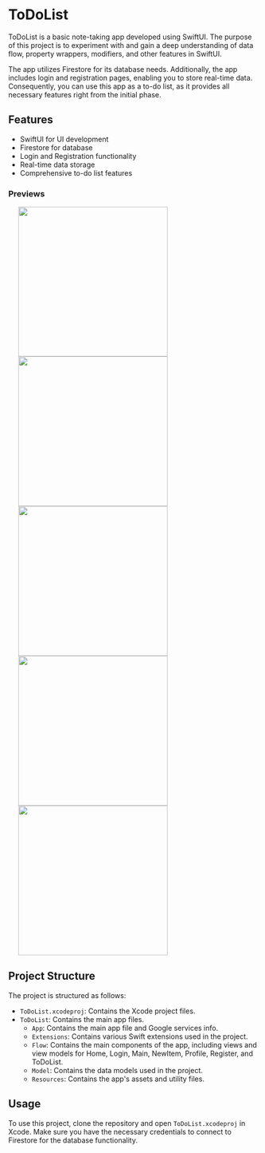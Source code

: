 # ToDoList

ToDoList is a basic note-taking app developed using SwiftUI. The purpose of this project is to experiment with and gain a deep understanding of data flow, property wrappers, modifiers, and other features in SwiftUI. 

The app utilizes Firestore for its database needs. Additionally, the app includes login and registration pages, enabling you to store real-time data. Consequently, you can use this app as a to-do list, as it provides all necessary features right from the initial phase.

## Features

- SwiftUI for UI development
- Firestore for database
- Login and Registration functionality
- Real-time data storage
- Comprehensive to-do list features

### Previews
<p float="left">
  <img src="https://github.com/yasuntimure/ToDoList/assets/58510802/25308413-ef91-4bb2-be5f-57c32d6bf378" width="300" hspace="20"/>
  <img src="https://github.com/yasuntimure/ToDoList/assets/58510802/88e80212-dd81-4ec4-a778-e4d20a283c53" width="300" hspace="20"/>
  <img src="https://github.com/yasuntimure/ToDoList/assets/58510802/2648c626-43f5-462e-9857-c0e922eb4760" width="300" hspace="20"/>
  <img src="https://github.com/yasuntimure/ToDoList/assets/58510802/fe8beca2-0343-4b48-9f9c-7e39c5583ee4" width="300" hspace="20"/>
  <img src="https://github.com/yasuntimure/ToDoList/assets/58510802/d72d4668-d008-4e52-b118-ec3029c451fb" width="300" hspace="20"/>
</p>

## Project Structure

The project is structured as follows:

- `ToDoList.xcodeproj`: Contains the Xcode project files.
- `ToDoList`: Contains the main app files.
  - `App`: Contains the main app file and Google services info.
  - `Extensions`: Contains various Swift extensions used in the project.
  - `Flow`: Contains the main components of the app, including views and view models for Home, Login, Main, NewItem, Profile, Register, and ToDoList.
  - `Model`: Contains the data models used in the project.
  - `Resources`: Contains the app's assets and utility files.

## Usage

To use this project, clone the repository and open `ToDoList.xcodeproj` in Xcode. Make sure you have the necessary credentials to connect to Firestore for the database functionality.
